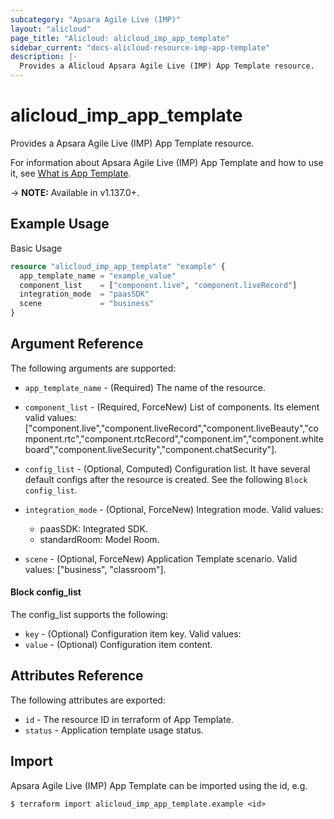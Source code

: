 ```yaml
---
subcategory: "Apsara Agile Live (IMP)"
layout: "alicloud"
page_title: "Alicloud: alicloud_imp_app_template"
sidebar_current: "docs-alicloud-resource-imp-app-template"
description: |-
  Provides a Alicloud Apsara Agile Live (IMP) App Template resource.
---
```


# alicloud\_imp\_app\_template

Provides a Apsara Agile Live (IMP) App Template resource.

For information about Apsara Agile Live (IMP) App Template and how to use it, see [What is App Template](https://help.aliyun.com/document_detail/270121.html).

-> **NOTE:** Available in v1.137.0+.

## Example Usage

Basic Usage

```terraform
resource "alicloud_imp_app_template" "example" {
  app_template_name = "example_value"
  component_list    = ["component.live", "component.liveRecord"]
  integration_mode  = "paasSDK"
  scene             = "business"
}

```

## Argument Reference

The following arguments are supported:

* `app_template_name` - (Required) The name of the resource.
* `component_list` - (Required, ForceNew) List of components. Its element valid values: ["component.live","component.liveRecord","component.liveBeauty","component.rtc","component.rtcRecord","component.im","component.whiteboard","component.liveSecurity","component.chatSecurity"].
* `config_list` - (Optional, Computed) Configuration list. It have several default configs after the resource is created. See the following `Block config_list`.
* `integration_mode` - (Optional, ForceNew) Integration mode. Valid values:
  * paasSDK: Integrated SDK.
  * standardRoom: Model Room.
  
* `scene` - (Optional, ForceNew) Application Template scenario. Valid values: ["business", "classroom"].

#### Block config_list

The config_list supports the following: 

* `key` - (Optional) Configuration item key. Valid values: 
* `value` - (Optional) Configuration item content.

## Attributes Reference

The following attributes are exported:

* `id` - The resource ID in terraform of App Template.
* `status` - Application template usage status.

## Import

Apsara Agile Live (IMP) App Template can be imported using the id, e.g.

```
$ terraform import alicloud_imp_app_template.example <id>
```
